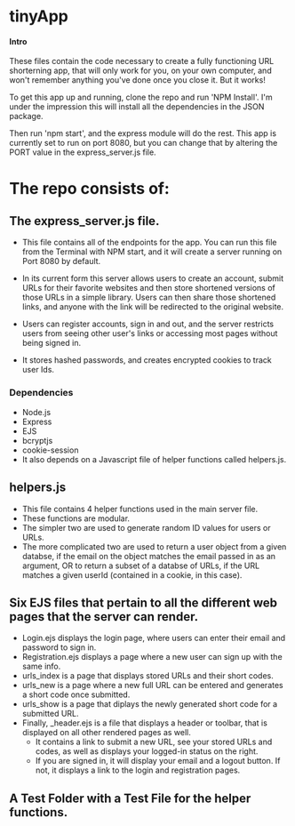 # tinyApp

#### Intro

These files contain the code necessary to create a fully functioning URL shorterning app, that will only work for you, on your own computer, and won't remember anything you've done once you close it. But it works!

To get this app up and running, clone the repo and run 'NPM Install'. I'm under the impression this will install all the dependencies in the JSON package. 

Then run 'npm start', and the express module will do the rest. This app is currently set to run on port 8080, but you can change that by altering the PORT value in the express_server.js file. 


# The repo consists of:

## The express_server.js file.
- This file contains all of the endpoints for the app. You can run this file from the Terminal with NPM start, and it will create a server running on Port 8080 by default. 

- In its current form this server allows users to create an account, submit URLs for their favorite websites and then store shortened versions of those URLs in a simple library. Users can then share those shortened links, and anyone with the link will be redirected to the original website. 
- Users can register accounts, sign in and out, and the server restricts users from seeing other user's links or accessing most pages without being signed in. 
- It stores hashed passwords, and creates encrypted cookies to track user Ids. 

### Dependencies
- Node.js
- Express
- EJS
- bcryptjs
- cookie-session
- It also depends on a Javascript file of helper functions called helpers.js. 

## helpers.js
- This file contains 4 helper functions used in the main server file. 
- These functions are modular.  
- The simpler two are used to generate random ID values for users or URLs. 
- The more complicated two are used to return a user object from a given databse, if the email on the object matches the email passed in as an argument, OR to return a subset of a databse of URLs, if the URL matches a given userId (contained in a cookie, in this case).

## Six EJS files that pertain to all the different web pages that the server can render. 
- Login.ejs displays the login page, where users can enter their email and password to sign in. 
- Registration.ejs displays a page where a new user can sign up with the same info. 
- urls_index is a page that displays stored URLs and their short codes. 
- urls_new is a page where a new full URL can be entered and generates a short code once submitted. 
- urls_show is a page that diplays the newly generated short code for a submitted URL. 
- Finally, _header.ejs is a file that displays a header or toolbar, that is displayed on all other rendered pages as well.
  - It contains a link to submit a new URL, see your stored URLs and codes, as well as displays your logged-in status on the right. 
  - If you are signed in, it will display your email and a logout button. If not, it displays a link to the login and registration pages. 
  
## A Test Folder with a Test File for the helper functions. 

